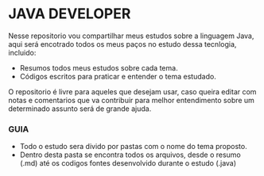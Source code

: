 # JAVA DEVELOPER
Nesse repositorio vou compartilhar meus estudos sobre a linguagem Java, aqui será encotrado todos os meus paços no estudo dessa tecnlogia, incluido:

- Resumos todos meus estudos sobre cada tema.
- Códigos escritos para praticar e entender o tema estudado.

O repositorio é livre para aqueles que desejam usar, caso queira editar com notas e comentarios que va contribuir para melhor entendimento sobre um determinado assunto será de grande ajuda.

### GUIA

- Todo o estudo sera divido por pastas com o nome do tema proposto.
- Dentro desta pasta se encontra todos os arquivos, desde o resumo (.md) até os codigos fontes desenvolvido durante o estudo (.java)
